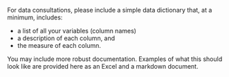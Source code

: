 For data consultations, please include a simple data dictionary that, at a minimum, includes:

* a list of all your variables (column names)
* a description of each column, and
* the measure of each column.

You may include more robust documentation. Examples of what this should look like are provided here as an Excel and a markdown document.
